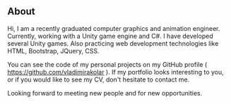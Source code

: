 ## About

Hi, I am a recently graduated computer graphics and animation engineer. Currently, working with a Unity game engine and C#. I have developed several Unity games. 
Also practicing web development technologies like HTML, Bootstrap, JQuery, CSS.

You can see the code of my personal projects on my GitHub profile ( https://github.com/vladimirakolar ).
If my portfolio looks interesting to you, or if you would like to see my CV, don't hesitate to contact me.

Looking forward to meeting new people and for new opportunities.